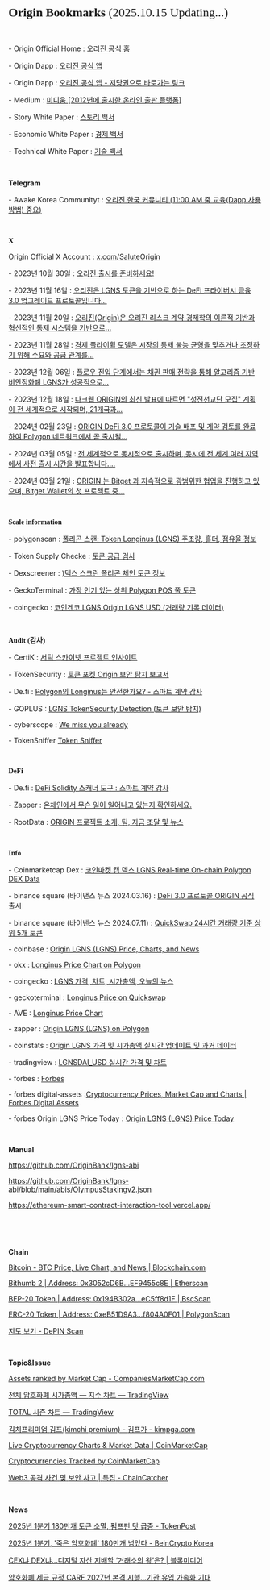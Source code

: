 </head>
<h1 style="margin: 0.0px 0.0px 16.1px 0.0px; font: 24.0px Times; -webkit-text-stroke: #000000"><span class="s1"><strong>Origin Bookmarks </strong>(2025.10.15 Updating...)<strong></strong></span></h1>
<p class="p2">&nbsp;</p>
<p class="p2"><span class="s2">- Origin Official Home : <a href="https://originworld.org/"><span class="s3">오리진 공식 홈</span></a></span></p>
<p class="p2"><span class="s2">- Origin Dapp : <a href="https://originworld.org/"><span class="s3">오리진 공식 앱</span></a></span></p>
<p class="p2"><span class="s2">- Origin Dapp : <a href="https://originworld.org/"><span class="s3">오리진 공식 앱 - 저당권으로 바로가는 링크</span></a></span></p>
<p class="p2"><span class="s2">- Medium : <a href="https://originworld.medium.com/"><span class="s3">미디움 [2012년에 출시한 온라인 출판 플랫폼]</span></a></span></p>
<p class="p3"><span class="s2">- Story White Paper : <a href="https://origin-3.gitbook.io/origin-fearless-contract"><span class="s5">스토리 백서</span></a></span></p>
<p class="p3"><span class="s2">- Economic White Paper : <a href="https://origin-3.gitbook.io/origin-eternal-protocol"><span class="s5">경제 백서</span></a></span></p>
<p class="p3"><span class="s2">- Technical White Paper : <a href="https://origin-5.gitbook.io/anubis-free-reels"><span class="s5">기술 백서</span></a></span></p>
<p class="p4"><span class="s1"></span><br></p>
<p class="p5"><span class="s1"><b>Telegram</b><b></b></span></p>
<p class="p2"><span class="s9">- Awake Korea Communityt : <a href="https://t.me/+i7ysEedPAuVmZjJl">오리진 한국 커뮤니티 (11:00 AM 줌 교육(Dapp 사용방법) 중요)</a></span></p>
<p class="p6"><span class="s9"></span><br></p>
<h3 style="margin: 0.0px 0.0px 14.0px 0.0px; font: 14.0px Times; -webkit-text-stroke: #000000"><span class="s1"><b>X</b><b></b></span></h3>
<p class="p2"><span class="s6">Origin Official X Account : <a href="https://x.com/SaluteOrigin"><span class="s7">x.com/SaluteOrigin</span></a></span></p>
<p class="p2"><span class="s8">- 2023년 10월 30일 : <a href="https://x.com/SaluteOrigin/status/1718888173244453181"><span class="s3">오리진 출시를 준비하세요!</span></a></span></p>
<p class="p2"><span class="s8">- 2023년 11월 16일 : <a href="https://x.com/SaluteOrigin/status/1724922219682242967"><span class="s3">오리진은 LGNS 토큰을 기반으로 하는 DeFi 프라이버시 금융 3.0 업그레이드 프로토콜입니다…</span></a></span></p>
<p class="p2"><span class="s8">- 2023년 11월 20일 : <a href="https://x.com/SaluteOrigin/status/1726316443355304088"><span class="s3">오리진(Origin)은 오리진 리스크 계약 경제학의 이론적 기반과 혁신적인 통제 시스템을 기반으로…</span></a></span></p>
<p class="p2"><span class="s8">- 2023년 11월 28일 : <a href="https://x.com/SaluteOrigin/status/1729505194268872716"><span class="s3">경제 플라이휠 모델은 시장의 통제 불능 균형을 맞추거나 조정하기 위해 수요와 공급 관계를…</span></a></span></p>
<p class="p2"><span class="s8">- 2023년 12월 06일 : <a href="https://x.com/SaluteOrigin/status/1732117082962264266"><span class="s3">플로우 진입 단계에서는 채권 판매 전략을 통해 알고리즘 기반 비안정화폐 LGNS가 성공적으로…</span></a></span></p>
<p class="p2"><span class="s8">- 2023년 12월 18일 : <a href="https://x.com/SaluteOrigin/status/1736676123986301263"><span class="s3">다크웹 ORIGIN의 최신 발표에 따르면 "성전선교단 모집" 계획이 전 세계적으로 시작되며, 21개국과…</span></a></span></p>
<p class="p2"><span class="s8">- 2024년 02월 23일 : <a href="https://x.com/SaluteOrigin/status/1760955559581474907"><span class="s3">ORIGIN DeFi 3.0 프로토콜이 기술 배포 및 계약 검토를 완료하여 Polygon 네트워크에서 곧 출시될…</span></a></span></p>
<p class="p2"><span class="s8">- 2024년 03월 05일 : <a href="https://x.com/SaluteOrigin/status/1764958425757458591"><span class="s3">전 세계적으로 동시적으로 출시하며, 동시에 전 세계 여러 지역에서 사전 출시 시간을 발표합니다.…</span></a></span></p>
<p class="p2"><span class="s8">- 2024년 03월 21일 : <a href="https://x.com/SaluteOrigin/status/1770771929172935011"><span class="s3">ORIGIN 는 Bitget 과 지속적으로 광범위한 협업을 진행하고 있으며, Bitget Wallet의 첫 프로젝트 중…</span></a></span></p>
<p class="p7"><span class="s1"></span><br></p>
<h3 style="margin: 0.0px 0.0px 14.0px 0.0px; font: 14.0px Times; -webkit-text-stroke: #000000"><span class="s1"><b>Scale information</b><b></b></span></h3>
<p class="p2"><span class="s9">- polygonscan : <a href="https://polygonscan.com/token/0xeB51D9A39AD5EEF215dC0Bf39a8821ff804A0F01#balances">폴리곤 스캔: Token Longinus (LGNS) 주조량, 홀더, 점유율 정보</span></a></span></p>
<p class="p2"><span class="s9">- Token Supply Checke : <a href="https://polygonscan.com/tokencheck-tool">토큰 공급 검사</span></a></span></p>
<p class="p2"><span class="s9">- Dexscreener : <a href="https://dexscreener.com/polygon">)덱스 스크린 폴리곤 체인 토큰 정보</span></a></span></p>
<p class="p2"><span class="s9">- GeckoTerminal : <a href="https://www.geckoterminal.com/ko/polygon_pos/pools">가장 인기 있는 상위 Polygon POS 풀 토큰</span></a></span></p>
<p class="p2"><span class="s9">- coingecko : <a href="https://www.coingecko.com/ko/%EC%BD%94%EC%9D%B8/origin-lgns/historical_data">코인겐코 LGNS Origin LGNS USD (거래량 기록 데이터)</a></span></p>
<p class="p7"><span class="s1"></span><br></p>
<h3 style="margin: 0.0px 0.0px 14.0px 0.0px; font: 14.0px Times; -webkit-text-stroke: #000000"><span class="s1"><b>Audit (감사)</b><b></b></span></h3>
<p class="p2"><span class="s9">- CertiK : <a href="https://skynet.certik.com/ko/projects/origin#code-security">서틱 스카이넷 프로젝트 인사이트</span></a></span></p>
<p class="p2"><span class="s9">- TokenSecurity : <a href="https://tokensecurity.tptool.pro/?locale=en&amp;utm_source=tokenpocket#/?address=0xeb51d9a39ad5eef215dc0bf39a8821ff804a0f01&amp;ns=ethereum&amp;chain_id=137&amp;blockchain_id=18">토큰 포켓 Origin 보안 탐지 보고서</a></span></p>
<p class="p2"><span class="s9">- De.fi : <a href="https://de.fi/scanner/contract/0xeb51d9a39ad5eef215dc0bf39a8821ff804a0f01?chainId=plg">Polygon의 Longinus는 안전한가요? - 스마트 계약 감사</a></span></p>
<p class="p2"><span class="s9">- GOPLUS : <a href="https://gopluslabs.io/token-security/137/0xeb51d9a39ad5eef215dc0bf39a8821ff804a0f01">LGNS <span class="s10">TokenSecurity Detection (토큰 보안 탐지)</span></a></span></p>
<p class="p2"><span class="s9">- cyberscope : <a href="https://www.cyberscope.io/cyberscan?chainId=137&amp;address=0xeb51d9a39ad5eef215dc0bf39a8821ff804a0f01#security">We miss you already</a></span></p>
<p class="p2"><span class="s9">- TokenSniffer <a href="https://tokensniffer.com/token/poly/0xeb51d9a39ad5eef215dc0bf39a8821ff804a0f01">Token Sniffer</a></span></p>
<p class="p7"><span class="s1"></span><br></p>
<h3 style="margin: 0.0px 0.0px 14.0px 0.0px; font: 14.0px Times; -webkit-text-stroke: #000000"><span class="s1"><b>DeFi</b><b></b></span></h3>
<p class="p2"><span class="s9">- De.fi : <a href="https://de.fi/scanner"> DeFi Solidity 스캐너 도구 : 스마트 계약 감사</a></span></p>
<p class="p2"><span class="s9">- Zapper : <a href="https://zapper.xyz/?trendingType=trending">온체인에서 무슨 일이 일어나고 있는지 확인하세요.</a></span></p>
<p class="p2"><span class="s9">- RootData : <a href="https://ko.rootdata.com/Projects/detail/ORIGIN?k=MTU5NTY%3D">ORIGIN 프로젝트 소개, 팀, 자금 조달 및 뉴스</a></span></p>
<p class="p4"><span class="s1"></span><br></p>
<h3 style="margin: 0.0px 0.0px 14.0px 0.0px; font: 14.0px Times; -webkit-text-stroke: #000000"><span class="s1"><b>Info</b><b></b></span></h3>
<p class="p2"><span class="s9">- Coinmarketcap Dex : <a href="https://dex.coinmarketcap.com/token/polygon/0xeb51d9a39ad5eef215dc0bf39a8821ff804a0f01/">코인마켓 캡 덱스 LGNS Real-time On-chain Polygon DEX Data</a></span></p>
<p class="p2"><span class="s9">- binance square (바이낸스 뉴스 2024.03.16) : <a href="https://www.binance.com/en/square/post/03-16-2024-defi-3-0-origin-5466478430618?ref=527648310&amp;utm_campaign=app_share_link&amp;utm_source=telegram">DeFi 3.0 프로토콜 ORIGIN 공식 출시</span></a></span></p>
<p class="p2"><span class="s9">- binance square (바이낸스 뉴스 2024.07.11) : <a href="https://www.binance.com/en/square/post/10617615368202">QuickSwap 24시간 거래량 기준 상위 5개 토큰</a></span></p>
<p class="p2"><span class="s9">- coinbase : <a href="https://www.coinbase.com/price/origin-lgns">Origin LGNS (LGNS) Price, Charts, and News</a></span></p>
<p class="p2"><span class="s9">- okx : <a href="https://web3.okx.com/token/polygon/0xeb51d9a39ad5eef215dc0bf39a8821ff804a0f01">Longinus Price Chart on Polygon</a></span></p>
<p class="p2"><span class="s9">- coingecko : <a href="https://www.coingecko.com/ko/%EC%BD%94%EC%9D%B8/origin-lgns">LGNS 가격, 차트, 시가총액, 오늘의 뉴스</a></span></p>
<p class="p2"><span class="s9">- geckoterminal : <a href="https://www.geckoterminal.com/polygon_pos/pools/0x882df4b0fb50a229c3b4124eb18c759911485bfb">Longinus Price on Quickswap</a></span></p>
<p class="p2"><span class="s9">- AVE : <a href="https://ave.ai/token/0xeb51d9a39ad5eef215dc0bf39a8821ff804a0f01-polygon?from=Home">Longinus Price Chart</a></span></p>
<p class="p2"><span class="s9">- zapper : <a href="https://zapper.xyz/token/polygon/0xeb51d9a39ad5eef215dc0bf39a8821ff804a0f01/LGNS/details?tab=overview">Origin LGNS (LGNS) on Polygon</a></span></p>
<p class="p2"><span class="s9">- coinstats : <a href="https://coinstats.app/ko/coins/origin-lgns/">Origin LGNS 가격 및 시가총액 실시간 업데이트 및 과거 데이터</a></span></p>
<p class="p2"><span class="s9">- tradingview : <a href="https://kr.tradingview.com/symbols/LGNSDAI_882DF4.USD/?asset=base&amp;exchange=QUICKSWAP&amp;timeframe=ALL">LGNSDAI_USD 실시간 가격 및 차트</a></span></p>
<p class="p2"><span class="s9">- forbes : <a href="https://www.forbes.com/">Forbes</a></span></p>
<p class="p2"><span class="s9">- forbes digital-assets :<a href="https://www.forbes.com/digital-assets/crypto-prices/?page=142&amp;sh=553595112478">Cryptocurrency Prices, Market Cap and Charts | Forbes Digital Assets</a></span></p>
<p class="p2"><span class="s9">- forbes Origin LGNS Price Today : <a href="https://www.forbes.com/digital-assets/assets/origin-lgns-lgns/">Origin LGNS (LGNS) Price Today</a></span></p>
<p class="p6"><span class="s9"></span><br></p>
<p class="p8"><span class="s1"><b>Manual</b><b></b></span></p>
<p class="p9"><span class="s9"><a href="https://github.com/OriginBank/lgns-abi">https://github.com/OriginBank/lgns-abi<span class="s11"></span></a></span></p>
<p class="p10"><span class="s1"><a href="https://github.com/OriginBank/lgns-abi/blob/main/abis/OlympusStakingv2.json">https://github.com/OriginBank/lgns-abi/blob/main/abis/OlympusStakingv2.json<span class="s12"></span></a></span></p>
<p class="p10"><span class="s1"><a href="https://ethereum-smart-contract-interaction-tool.vercel.app/">https://ethereum-smart-contract-interaction-tool.vercel.app/<span class="s12"></span></a></span></p>
<p class="p6"><span class="s9"></span><br></p>
<p class="p6"><span class="s9"></span><br></p>
<p class="p8"><span class="s1"><b>Chain</b><b></b></span></p>
<p class="p9"><span class="s9"><a href="https://www.blockchain.com/explorer/assets/btc">Bitcoin - BTC Price, Live Chart, and News | Blockchain.com<span class="s11"></span></a></span></p>
<p class="p9"><span class="s9"><a href="https://etherscan.io/address/0x3052cD6BF951449A984fe4B5a38B46AEF9455c8E#tokentxns">Bithumb 2 | Address: 0x3052cD6B...EF9455c8E | Etherscan<span class="s11"></span></a></span></p>
<p class="p9"><span class="s9"><a href="https://bscscan.com/token/0x194B302a4b0a79795Fb68E2ADf1B8c9eC5ff8d1F#balances">BEP-20 Token | Address: 0x194B302a...eC5ff8d1F | BscScan<span class="s11"></span></a></span></p>
<p class="p9"><span class="s9"><a href="https://polygonscan.com/token/0xeB51D9A39AD5EEF215dC0Bf39a8821ff804A0F01#balances">ERC-20 Token | Address: 0xeB51D9A3...f804A0F01 | PolygonScan<span class="s11"></span></a></span></p>
<p class="p9"><span class="s10"><a href="https://depinscan.io/ko/map-view">지도<span class="s13"> </span><span class="s11">보기</span><span class="s13"> - DePIN Scan</span></a></span></p>
<p class="p11"><span class="s1"><b></b></span><br></p>
<p class="p5"><span class="s1"><b>Topic&amp;Issue</b><b></b></span></p>
<p class="p2"><span class="s9"><a href="https://companiesmarketcap.com/assets-by-market-cap/#google_vignette">Assets ranked by Market Cap - CompaniesMarketCap.com</a></span></p>
<p class="p2"><span class="s10"><a href="https://kr.tradingview.com/symbols/TOTAL/?timeframe=60M">전체<span class="s14"> </span><span class="s9">암호화폐</span><span class="s14"> </span><span class="s9">시가총액</span><span class="s14"> — </span><span class="s9">지수</span><span class="s14"> </span><span class="s9">차트</span><span class="s14"> — TradingView</span></a></span></p>
<p class="p2"><span class="s9"><a href="https://kr.tradingview.com/symbols/TOTAL/seasonals/">TOTAL <span class="s10">시즌</span> <span class="s10">차트</span> — TradingView</a></span></p>
<p class="p2"><span class="s10"><a href="https://kimpga.com/">김치프리미엄<span class="s14"> </span><span class="s9">김프</span><span class="s14">(kimchi premium) - </span><span class="s9">김프가</span><span class="s14"> - kimpga.com</span></a></span></p>
<p class="p2"><span class="s9"><a href="https://coinmarketcap.com/charts/">Live Cryptocurrency Charts &amp; Market Data | CoinMarketCap</a></span></p>
<p class="p2"><span class="s9"><a href="https://coinmarketcap.com/charts/number-of-cryptocurrencies-tracked/">Cryptocurrencies Tracked by CoinMarketCap</a></span></p>
<p class="p9"><span class="s9"><a href="https://www.chaincatcher.com/ko/special/152">Web3 <span class="s15">공격</span><span class="s11"> </span><span class="s15">사건</span><span class="s11"> </span><span class="s15">및</span><span class="s11"> </span><span class="s15">보안</span><span class="s11"> </span><span class="s15">사고</span><span class="s11"> | </span><span class="s15">특집</span><span class="s11"> - ChainCatcher</span></a></span></p>
<p class="p4"><span class="s1"></span><br></p>
<p class="p5"><span class="s1"><b>News</b><b></b></span></p>
<p class="p2"><span class="s9"><a href="https://www.tokenpost.kr/news/cryptocurrency/244186">2025<span class="s10">년</span> 1<span class="s10">분기</span> 180<span class="s10">만개</span> <span class="s10">토큰</span> <span class="s10">소멸</span>, <span class="s10">펌프펀</span> <span class="s10">탓</span> <span class="s10">급증</span> - TokenPost</a></span></p>
<p class="p2"><span class="s9"><a href="https://kr.beincrypto.com/base-news/108942/">2025<span class="s10">년</span> 1<span class="s10">분기</span>, '<span class="s10">죽은</span> <span class="s10">암호화폐</span>' 180<span class="s10">만개</span> <span class="s10">넘었다</span> - BeinCrypto Korea</a></span></p>
<p class="p12"><span class="s14"><a href="https://www.blockmedia.co.kr/archives/921759#google_vignette">CEX<span class="s10">냐</span><span class="s9"> DEX</span><span class="s10">냐</span><span class="s9">…</span><span class="s10">디지털</span><span class="s9"> </span><span class="s10">자산</span><span class="s9"> </span><span class="s10">지배할</span><span class="s9"> ‘</span><span class="s10">거래소의</span><span class="s9"> </span><span class="s10">왕</span><span class="s9">’</span><span class="s10">은</span><span class="s9">? | </span><span class="s10">블록미디어</span></a></span></p>
<p class="p12"><span class="s9"><a href="https://news.zum.com/articles/99398575/%EC%95%94%ED%98%B8%ED%99%94%ED%8F%90-%EC%84%B8%EA%B8%88-%EA%B7%9C%EC%A0%95-carf-2027%EB%85%84-%EB%B3%B8%EA%B2%A9-%EC%8B%9C%ED%96%89-%EA%B8%B0%EA%B4%80-%EC%9C%A0%EC%9E%85-%EA%B0%80%EC%86%8D%ED%99%94-%EA%B8%B0%EB%8C%80">암호화폐 <span class="s10">세금</span> <span class="s10">규정</span> CARF 2027<span class="s10">년</span> <span class="s10">본격</span> <span class="s10">시행</span>…<span class="s10">기관</span> <span class="s10">유입</span> <span class="s10">가속화</span> <span class="s10">기대</span></a></span></p>
<p class="p6"><span class="s9"></span><br></p>
<p class="p6"><span class="s9"></span><br></p>
</body>
</html>
